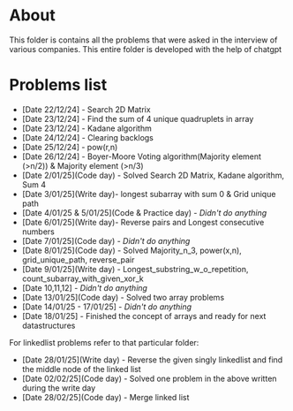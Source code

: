 # About

This folder is contains all the problems that were asked in the interview of various companies. This entire folder is developed with the help of chatgpt

<!-- # Chatgpt prompt used
Hi, I need your help to understand complex DSA problems as I am preparing for a interview

I will provide
1. A problems statement
2. Examples
3. Any constraints or the requirements mentioned

I want you to provide
1. An approach on how to start thinking on solving that particular problem, break it down to some of the basic building block of a programming concepts. I will be using C++ to code them. So, use the concepts from that language

2. A algorithms on how that problems can be solved (This will be my like my flash card that I will be using to practice the problem)

3. A pseudo code which can guide me on how to develop the code.

4. What would be the time complexity and space complexity when an efficient code is written for that problems statement. So, I want you to provide me a detailed C++ code in the end that I can refer to as a solution when I write the code for it.

And here is the format of how I develop my C++ code. as I do the testing locally and then copy the code to online competitive coding platform

Library functions

Specific function developed to solve the problems

Main function developed that takes all the variables and pass it to the specific function

For example: This is the code for finding the majority element
"#include<iostream>
#include<bits/stdc++.h>
using namespace std;


int majorityelement(vector<int> &nums){
    map<int, int> counter;

    for(auto &num: nums){
        counter[num]++;
    }

    for(auto &pair: counter){
        if(pair.second > nums.size()/2){
            cout<<pair.first;
            return pair.first;
        }
    }

    return 0;

}

int main(){

    vector<int> nums;
    int n;
    int ele;

    cout<<"Enter the no.of elements of the array :";
    cin>>n;

    cout<<"Enter the elemenets of the array :";
    for(int i = 0;i<n;i++){
        cin>>ele;
        nums.push_back(ele);
    }

    majorityelement(nums);
    return 0;
}"

I will give the problems from the next chat and make sure you follow these above instructions strictly. 

Can you explain me what you understood from my requirements -->

<!-- Chatgpt response

I understand that you are preparing for coding interviews and require help with understanding and solving complex DSA problems. Here's how I will assist you:

Problem Analysis:
I will break down the problem into smaller, understandable components, focusing on the foundational programming concepts relevant to C++.

Algorithm (Flashcard):
I'll provide a clear, step-by-step algorithm to solve the problem. This will be concise and structured to help you recall and practice the problem efficiently.

Pseudocode:
A guide on how to translate the algorithm into code, serving as a bridge to implementation.

Complexity Analysis:
I'll detail the time and space complexities for the optimal solution, explaining why the complexities are as such.

C++ Code:
I'll provide a complete C++ solution formatted as you prefer, including:

Library imports.
A dedicated function to solve the problem.
A main function to handle input, invoke the solution function, and display results.
You will give me problems to work on, and I will adhere strictly to these instructions to provide structured, thorough guidance. Ready for your first problem whenever you are! -->

# Problems list
- [Date 22/12/24] - Search 2D Matrix
- [Date 23/12/24] - Find the sum of 4 unique quadruplets in array
- [Date 23/12/24] - Kadane algorithm
- [Date 24/12/24] - Clearing backlogs
- [Date 25/12/24] - pow(r,n)
- [Date 26/12/24] - Boyer-Moore Voting algorithm(Majority element (>n/2)) & Majority element (>n/3)
- [Date  2/01/25](Code day) - Solved Search 2D Matrix, Kadane algorithm, Sum 4  
- [Date  3/01/25](Write day)- longest subarray with sum 0 & Grid unique path
- [Date  4/01/25 & 5/01/25](Code & Practice day) - *Didn't do anything*
- [Date  6/01/25](Write day)- Reverse pairs and Longest consecutive numbers
- [Date  7/01/25](Code day) - *Didn't do anything*
- [Date  8/01/25](Code day) - Solved Majority_n_3, power(x,n), grid_unique_path, reverse_pair
- [Date  9/01/25](Write day) - Longest_substring_w_o_repetition, count_subarray_with_given_xor_k
- [Date  10,11,12] - *Didn't do anything*
- [Date  13/01/25](Code day) - Solved two array problems
- [Date  14/01/25 - 17/01/25] - *Didn't do anything*
- [Date  18/01/25] - Finished the concept of arrays and ready for next datastructures


For linkedlist problems refer to that particular folder: 

- [Date 28/01/25](Write day) - Reverse the given singly linkedlist and find the middle node of the linked list
- [Date 02/02/25](Code day) - Solved one problem in the above written during the write day
- [Date 28/02/25](Code day) - Merge linked list 
